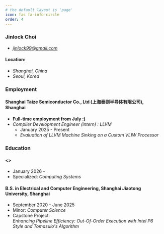```yaml
---
# the default layout is 'page'
icon: fas fa-info-circle
order: 4
---
```


### Jinlock Choi
- *jinlock99@gmail.com*
#### Location:
- *Shanghai, China*
- *Seoul, Korea*

### Employment
#### **Shanghai Taize Semiconductor Co., Ltd (上海泰则半导体有限公司), Shanghai**
- **Full-time employment from July :)**
- *Compiler Development Engineer (intern) : LLVM*
    - January 2025 - Present
    - *Evaluation of LLVM Machine Sinking on a Custom VLIW Processor*
    

### Education
#### **<>**
- January 2026 - 
- Specialized: *Computing Systems*

#### **B.S. in Electrical and Computer Engineering, Shanghai Jiaotong University, Shanghai**
- September 2020 - June 2025
- Minor: *Computer Science*
- Capstone Project:  
    *Enhancing Pipeline Efficiency: Out-Of-Order Execution with Intel P6  Style and Tomasulo's Algorithm*
